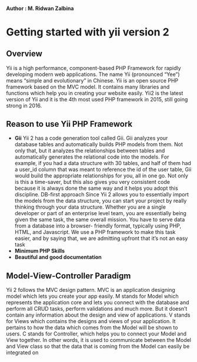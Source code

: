 #### Author : M. Ridwan Zalbina

# Getting started with yii version 2

## Overview
Yii is a high performance, component-based PHP Framework for rapidly developing modern web applications. The name Yii (pronounced “Yee”) means “simple and evolutionary” in Chinese. Yii is an open source PHP framework based on the MVC model. It contains many libraries and functions which help you in creating your website easily. Yii2 is the latest version of Yii and it is the 4th most used PHP framework in 2015, still going strong in 2016.


## Reason to use Yii PHP Framework
- **Gii**
Yii 2 has a code generation tool called Gii. Gii analyzes your database tables and automatically builds PHP models from them. Not only that, but it analyzes the relationships between tables and automatically generates the relational code into the models. For example, if you had a data structure with 30 tables, and half of them had a user_id column that was meant to reference the id of the user table, Gii would build the appropriate relationships for you, all in one go. Not only is this a time-saver, but this also gives you very consistent code because it is always done the same way and it helps you adopt this discipline.
DB-first approach
Since Yii 2 allows you to essentially import the models from the data structure, you can start your project by really thinking through your data structure. Whether you are a single developer or part of an enterprise level team, you are essentially being given the same task, the same overall mission. You have to serve data from a database into a browser- friendly format, typically using PHP, HTML, and Javascript. We use a PHP framework to make this task easier, and by saying that, we are admitting upfront that it’s not an easy task
- **Minimum PHP Skills**
- **Beautiful and good documentation**


## Model-View-Controller Paradigm
Yii 2 follows the MVC design pattern. MVC is an application designing model which lets you create your app easily. M stands for Model which represents the application core and lets you connect with the database and perform all CRUD tasks, perform validations and much more. But it doesn’t contain any information about the design and view of applications. V stands for Views which contains the designs and views of your application. It pertains to how the data which comes from the Model will be shown to users. C stands for Controller, which helps you to connect your Model and View together. In other words, it is used to communicate between the Model and View class so that the data that is coming from the Model can easily be integrated on 

